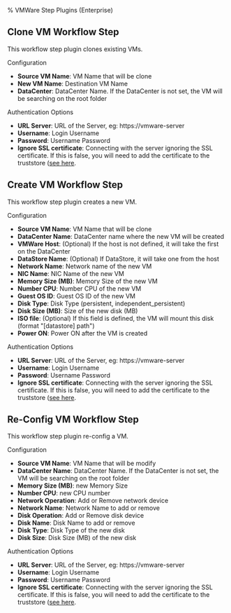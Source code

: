 % VMWare Step Plugins (Enterprise)

## Clone VM Workflow Step

This workflow step plugin clones existing VMs.

Configuration


* **Source VM Name**: VM Name that will be clone
* **New VM Name**: Destination VM Name
* **DataCenter**: DataCenter Name. If the DataCenter is not set, the VM will be searching on the root folder


Authentication Options

* **URL Server**:  URL of the Server, eg: https://vmware-server
* **Username**: Login Username
* **Password**: Username Password
* **Ignore SSL certificate**:  Connecting with the server ignoring the SSL certificate. If this is false, you will need to add the certificate to the truststore ([see here](/administration/projects/resource-model-sources/vmware.md#connecting-using-certificate]).


## Create VM Workflow Step

This workflow step plugin creates a new VM.

Configuration

* **Source VM Name**: VM Name that will be clone
* **DataCenter Name**: DataCenter name where the new VM will be created
* **VMWare Host**: (Optional)  If the host is not defined, it will take the first on the DataCenter
* **DataStore Name**: (Optional) If DataStore, it will take one from the host
* **Network Name**: Network name of the new VM
* **NIC Name**: NIC Name of the new VM
* **Memory Size (MB)**: Memory Size of the new VM
* **Number CPU**: Number CPU of the new VM
* **Guest OS ID**: Guest OS ID of the new VM
* **Disk Type**: Disk Type (persistent, independent_persistent)
* **Disk Size (MB)**: Size of the new disk (MB)
* **ISO file**: (Optional) If this field is defined, the VM will mount this disk (format "[datastore] path")
* **Power ON**: Power ON after the VM is created

Authentication Options

* **URL Server**:  URL of the Server, eg: https://vmware-server
* **Username**: Login Username
* **Password**: Username Password
* **Ignore SSL certificate**:  Connecting with the server ignoring the SSL certificate. If this is false, you will need to add the certificate to the truststore ([see here](/administration/projects/resource-model-sources/vmware.md#connecting-using-certificate]).



## Re-Config VM Workflow Step

This workflow step plugin re-config a VM.

Configuration

* **Source VM Name**: VM Name that will be modify
* **DataCenter Name**: DataCenter Name. If the DataCenter is not set, the VM will be searching on the root folder
* **Memory Size (MB)**: new Memory Size
* **Number CPU**: new CPU number
* **Network Operation**: Add or Remove network device
* **Network Name**: Network Name to add or remove
* **Disk Operation**: Add or Remove disk device
* **Disk Name**: Disk Name to add or remove
* **Disk Type**: Disk Type of the new disk
* **Disk Size**: Disk Size (MB) of the new disk


Authentication Options

* **URL Server**:  URL of the Server, eg: https://vmware-server
* **Username**: Login Username
* **Password**: Username Password
* **Ignore SSL certificate**:  Connecting with the server ignoring the SSL certificate. If this is false, you will need to add the certificate to the truststore ([see here](/administration/projects/resource-model-sources/vmware.md#connecting-using-certificate]).

